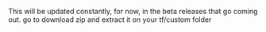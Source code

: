 This will be updated constantly, for now, in the beta releases that go coming out. go to download zip and extract it on your tf/custom folder
